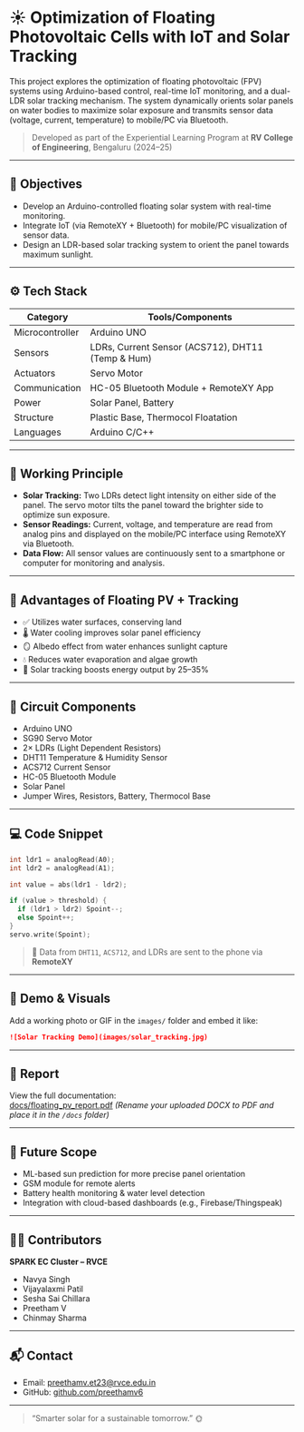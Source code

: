 # ☀️ Optimization of Floating Photovoltaic Cells with IoT and Solar Tracking

This project explores the optimization of floating photovoltaic (FPV) systems using Arduino-based control, real-time IoT monitoring, and a dual-LDR solar tracking mechanism. The system dynamically orients solar panels on water bodies to maximize solar exposure and transmits sensor data (voltage, current, temperature) to mobile/PC via Bluetooth.

> Developed as part of the Experiential Learning Program at **RV College of Engineering**, Bengaluru (2024–25)

---

## 🎯 Objectives

- Develop an Arduino-controlled floating solar system with real-time monitoring.
- Integrate IoT (via RemoteXY + Bluetooth) for mobile/PC visualization of sensor data.
- Design an LDR-based solar tracking system to orient the panel towards maximum sunlight.

---

## ⚙️ Tech Stack

| Category        | Tools/Components                                    |
|----------------|------------------------------------------------------|
| Microcontroller | Arduino UNO                                         |
| Sensors         | LDRs, Current Sensor (ACS712), DHT11 (Temp & Hum)   |
| Actuators       | Servo Motor                                         |
| Communication   | HC-05 Bluetooth Module + RemoteXY App               |
| Power           | Solar Panel, Battery                                |
| Structure       | Plastic Base, Thermocol Floatation                  |
| Languages       | Arduino C/C++                                       |

---

## 📐 Working Principle

- **Solar Tracking:** Two LDRs detect light intensity on either side of the panel. The servo motor tilts the panel toward the brighter side to optimize sun exposure.
- **Sensor Readings:** Current, voltage, and temperature are read from analog pins and displayed on the mobile/PC interface using RemoteXY via Bluetooth.
- **Data Flow:** All sensor values are continuously sent to a smartphone or computer for monitoring and analysis.

---

## 🧠 Advantages of Floating PV + Tracking

- ✅ Utilizes water surfaces, conserving land
- 🌡️ Water cooling improves solar panel efficiency
- 🪞 Albedo effect from water enhances sunlight capture
- 💧 Reduces water evaporation and algae growth
- 🔄 Solar tracking boosts energy output by 25–35%

---

## 🔋 Circuit Components

- Arduino UNO
- SG90 Servo Motor
- 2× LDRs (Light Dependent Resistors)
- DHT11 Temperature & Humidity Sensor
- ACS712 Current Sensor
- HC-05 Bluetooth Module
- Solar Panel
- Jumper Wires, Resistors, Battery, Thermocol Base

---

## 💻 Code Snippet

```cpp
int ldr1 = analogRead(A0);
int ldr2 = analogRead(A1);

int value = abs(ldr1 - ldr2);

if (value > threshold) {
  if (ldr1 > ldr2) Spoint--;
  else Spoint++;
}
servo.write(Spoint);
```

> 📲 Data from `DHT11`, `ACS712`, and LDRs are sent to the phone via **RemoteXY**

---

## 📸 Demo & Visuals

Add a working photo or GIF in the `images/` folder and embed it like:

```markdown
![Solar Tracking Demo](images/solar_tracking.jpg)
```

---

## 📄 Report

View the full documentation:  
[docs/floating_pv_report.pdf](docs/floating_pv_report.pdf) _(Rename your uploaded DOCX to PDF and place it in the `/docs` folder)_

---

## 🚀 Future Scope

- ML-based sun prediction for more precise panel orientation
- GSM module for remote alerts
- Battery health monitoring & water level detection
- Integration with cloud-based dashboards (e.g., Firebase/Thingspeak)

---

## 👨‍💻 Contributors

**SPARK EC Cluster – RVCE**  
- Navya Singh  
- Vijayalaxmi Patil  
- Sesha Sai Chillara  
- Preetham V  
- Chinmay Sharma  

---

## 📬 Contact

- Email: preethamv.et23@rvce.edu.in  
- GitHub: [github.com/preethamv6](https://github.com/preethamv6)

---

> “Smarter solar for a sustainable tomorrow.” 🌞

